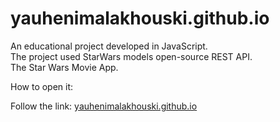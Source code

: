 # yauhenimalakhouski.github.io

An educational project developed in JavaScript.<br>
The project used StarWars models open-source REST API.<br>
The Star Wars Movie App.

How to open it:

Follow the link: <a href="https://yauhenimalakhouski.github.io/The_Star_Wars_Movies_app/index.html" target="_blank">yauhenimalakhouski.github.io</a> 

